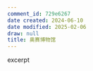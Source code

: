 ```yaml
---
comment_id: 729e6267
date created: 2024-06-10
date modified: 2025-02-06
draw: null
title: 奥赛博物馆
---
```

excerpt

<!-- more -->

